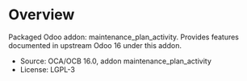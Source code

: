 # Overview

Packaged Odoo addon: maintenance_plan_activity. Provides features documented in upstream Odoo 16 under this addon.

- Source: OCA/OCB 16.0, addon maintenance_plan_activity
- License: LGPL-3
